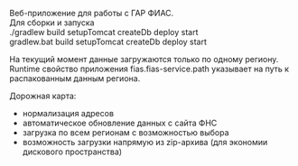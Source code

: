 Веб-приложение для работы с ГАР ФИАС.  
Для сборки и запуска   
./gradlew build setupTomcat createDb deploy start  
gradlew.bat build setupTomcat createDb deploy start

На текущий момент данные загружаются только по одному региону. Runtime свойство приложения fias.fias-service.path указывает на путь к распакованным данным региона. 

Дорожная карта:
* нормализация адресов
* автоматическое обновление данных c сайта ФНС
* загрузка по всем регионам с возможностью выбора
* возможность загрузки напрямую из zip-архива (для экономии дискового пространства)
